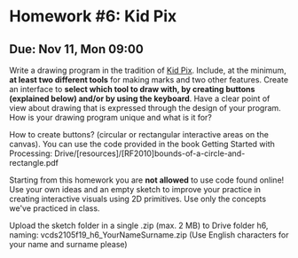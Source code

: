 # Homework #6: Kid Pix

## Due: Nov 11, Mon 09:00

Write a drawing program in the tradition of [Kid Pix](https://www.youtube.com/watch?v=TayProAkmBE&t=29s). Include, at the minimum, **at least two different tools** for making marks and two other features. Create an interface to **select which tool to draw with, by creating buttons (explained below) and/or by using the keyboard**. Have a clear point of view about drawing that is expressed through the design of your program. How is your drawing program unique and what is it for?

How to create buttons? (circular or rectangular interactive areas on the canvas). You can use the code provided in the book Getting Started with Processing: Drive/[resources]/[RF2010]bounds-of-a-circle-and-rectangle.pdf

Starting from this homework you are **not allowed** to use code found online! Use your own ideas and an empty sketch to improve your practice in creating interactive visuals using 2D primitives. Use only the concepts we've practiced in class.

Upload the sketch folder in a single .zip (max. 2 MB) to Drive folder h6, naming: vcds2105f19_h6_YourNameSurname.zip (Use English characters for your name and surname please)
